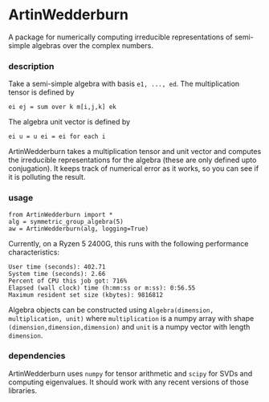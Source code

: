 # ArtinWedderburn

A package for numerically computing irreducible representations of semi-simple algebras over the complex numbers.

### description

Take a semi-simple algebra with basis `e1, ..., ed`. The multiplication tensor is defined by
```
ei ej = sum over k m[i,j,k] ek
```
The algebra unit vector is defined by
```
ei u = u ei = ei for each i
```
ArtinWedderburn takes a multiplication tensor and unit vector and computes the irreducible representations for the algebra (these are only defined upto conjugation). It keeps track of numerical error as it works, so you can see if it is polluting the result.

### usage

```
from ArtinWedderburn import *
alg = symmetric_group_algebra(5)
aw = ArtinWedderburn(alg, logging=True)
```

Currently, on a Ryzen 5 2400G, this runs with the following performance characteristics:
```
User time (seconds): 402.71
System time (seconds): 2.66
Percent of CPU this job got: 716%
Elapsed (wall clock) time (h:mm:ss or m:ss): 0:56.55
Maximum resident set size (kbytes): 9816812
```

Algebra objects can be constructed using `Algebra(dimension, multiplication, unit)` where `multiplication` is a numpy array with shape `(dimension,dimension,dimension)` and `unit` is a numpy vector with length `dimension`.

### dependencies

ArtinWedderburn uses `numpy` for tensor arithmetic and `scipy` for SVDs and computing eigenvalues. It should work with any recent versions of those libraries.
